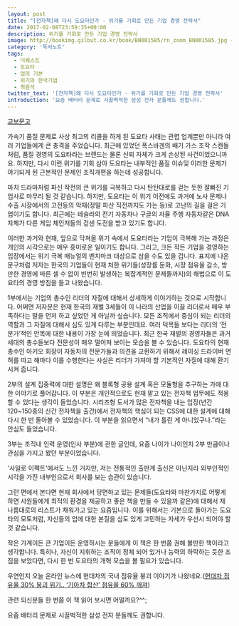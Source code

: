 ```yaml
---
layout: post
title: "[전자책]왜 다시 도요타인가 - 위기를 기회로 만든 기업 경영 전략서"
date: 2017-02-08T23:59:35+00:00
description: 위기를 기회로 만든 기업 경영 전략서
image: http://bookimg.gilbut.co.kr/book/BN001585/rn_zoom_BN001585.jpg {: height="100px" width="100px"}
category: '독서노트'  
tags: 
  - 더퀘스트
  - 도요타
  - 업의 기본
  - 위기의 한국기업
  - 최원석
twitter_text: '[전자책]왜 다시 도요타인가 - 위기를 기회로 만든 기업 경영 전략서'
introduction: '요즘 배터리 문제로 시끌벅적한 삼성 전자 분들께도 권합니다.'
---
```


[교보문고](http://digital.kyobobook.co.kr/digital/ebook/ebookDetail.ink?selectedLargeCategory=001&barcode=4801160500234&orderClick=LEH&Kc=)

가속기 품질 문제로 사상 최고의 리콜을 하게 된 도요타 사태는 관렵 업계뿐만 아니라 여러 기업들에게 큰 충격을 주었습니다. 최근에 있었던 폭스바겐의 배기 가스 조작 스캔들처럼, 품질 경영의 도요타라는 브랜드는 물론 신뢰 자체가 크게 손상된 사건이었으니까요. 하지만, 다시 이런 위기를 기회 삼아 도요타는 내부적인 품질 이슈및 이러한 문제가 야기되게 된 근본적인 문제인 조직개편을 하는데 성공합니다. 

마치 드라마처럼 파신 작전의 큰 위기를 극복하고 다시 탄탄대로를 걷는 듯한 잘빠진 기업사로 마무리 될 것 같습니다. 하지만, 도요타는 이 위기 이전에도 과거에 노사 문제나 수출 시장에서의 고전등의 악재(정말 파산 직전까지도 가는 등)로 고난의 길을 걸은 기업이기도 합니다. 최근에는 테슬라의 전기 자동차나 구글의 자율 주행 자동차같은 DNA자체가 다른 게임 체인저들의 걷센 도전을 받고 있기도 합니다.

이러한 과거와 현재, 앞으로 닥쳐올 위기 속에서 도요타라는 기업이 극복해 가는 과정은 개인의 시각으로는 매우 흥미로운 일이기도 합니다. 그리고, 크든 작든 기업을 경영하는 입장에서는 위기 극복 매뉴얼의 벤치마크 대상으로 삼을 수도 있을 겁니다. 표지에 나온 문구처럼 저자는 한국의 기업들이 현재 처한 위기들(성장률 둔화, 시장 점유율 감소, 방만한 경영에 따른 셀 수 없이 빈번히 발생하는 복잡계적인 문제들까지)의 해법으로 이 도요타의 경영 방침을 들고 나왔습니다.

1부에서는 기업의 총수인 리더의 자질에 대해서 상세하게 이야기하는 것으로 시작합니다. 어쩌면 저자분은 현재 한국의 재벌 3세들이 이 나라의 산업을 이끌 리더로서 매우 부족하다는 말을 먼저 하고 싶었던 게 아닐까 싶습니다. 모든 조직에서 중심이 되는 리더의 역할과 그 자질에 대해서 심도 있게 다루는 부분인데요. 여러 덕목들 보다는 리더의 &#8216;전문가&#8217;적인 안목에 대한 내용이 가장 눈에 띄었습니다. 최근 한국 재벌의 경영자들은 과거 세대의 총수들보다 전문성이 매우 떨어져 보이는 모습을 볼 수 있습니다. 도요타의 현재 총수인 아키오 회장이 자동차의 전문가들과 의견을 교환하기 위해서 레이싱 드라이버 면허를 따고 해마다 이를 수행한다는 사실은 리더가 가져야 할 기본적인 자질에 대해 환기시켜 줍니다.

2부의 설계 집중력에 대한 설명은 왜 블록형 공용 설계 혹은 모듈형을 추구하는 가에 대한 이야기로 풀어갑니다. 이 부분은 개인적으로도 현재 맡고 있는 전자책 업무에도 적용할 수 있다는 생각이 들었습니다. 시리즈형 도서가 많은 전자책을 내는 입장(년간 120~150종의 신간 전자책을 출간)에서 전자책의 핵심이 되는 CSS에 대한 설계에 대해 다시 한 번 돌아볼 수 있었습니다. 이 부분을 읽으면서 &#8220;내가 틀린 게 아니었구나.&#8221;라는 안심도 들었습니다.

3부는 조직내 인력 운영(인사 부분)에 관한 글인데, 요즘 나이가 나이인지 2부 만큼이나 관심을 가지고 봤던 부분이었습니다.
  
'사일로 이펙트'에서도 느낀 거지만, 저는 전통적인 출판계 출신은 아닌지라 외부인적인 시각을 가진 내부인으로서 회사를 보는 습관이 있습니다.

그런 면에서 본다면 현재 회사에서 당면하고 있는 문제들(도요타와 마찬가지로 어떻게 하면 사원들에게 최적의 환경을 제공하고 좋은 책을 만들 수 있을까 같은)에 대해서 제 나름대로의 리스트가 채워가고 있는 요즘입니다. 이를 위해서는 기본으로 돌아가는 도요타의 모토처럼, 자신들의 업에 대한 본질을 심도 있게 고민하는 자세가 우선시 되어야 할 것 같습니다. 

작은 가계이든 큰 기업이든 운영하시는 분들에게 이 책은 한 번쯤 권해 볼만한 책이라고 생각합니다. 특히나, 자신이 지휘하는 조직이 정체 되어 있거나 능력의 하락하는 듯한 조짐을 보았다면, 다시 한 번 도요타의 개혁 모습을 볼 필요가 있습니다.

우연인지 오늘 온라인 뉴스에 현대차의 국내 점유율 붕괴 이야기가 나왔네요.([현대차 점유율 30% 붕괴 위기.. &#8216;기아차 합산&#8217; 점유율 60% 깨져](http://v.media.daum.net/v/20170208172509643?f=m))

관련 되신분들 한 번쯤 이 책 읽어 보시면 어떨까요?^^;
  
요즘 배터리 문제로 시끌벅적한 삼성 전자 분들께도 권합니다.

